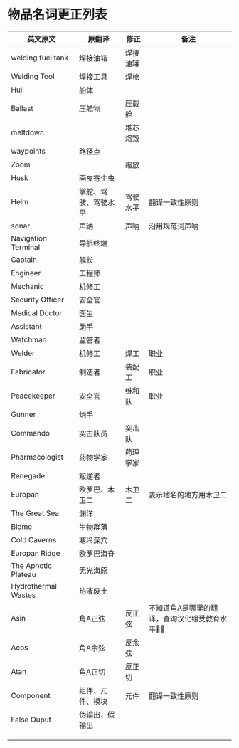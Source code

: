 # 物品名词更正列表

| 英文原文            | 原翻译               | 修正     | 备注                                                  |
| ------------------- | -------------------- | -------- | ----------------------------------------------------- |
| welding fuel tank   | 焊接油箱             | 焊接油罐 |                                                       |
| Welding Tool        | 焊接工具             | 焊枪     |                                                       |
| Hull                | 船体                 |          |                                                       |
| Ballast             | 压舱物               | 压载舱   |                                                       |
| meltdown            |                      | 堆芯熔毁 |                                                       |
| waypoints           | 路径点               |          |                                                       |
| Zoom                |                      | 缩放     |                                                       |
| Husk                | 画皮寄生虫           |          |                                                       |
| Helm                | 掌舵、驾驶、驾驶水平 | 驾驶水平 | 翻译一致性原则                                        |
| sonar               | 声纳                 | 声呐     | 沿用规范词声呐                                        |
| Navigation Terminal | 导航终端             |          |                                                       |
| Captain             | 舰长                 |          |                                                       |
| Engineer            | 工程师               |          |                                                       |
| Mechanic            | 机修工               |          |                                                       |
| Security Officer    | 安全官               |          |                                                       |
| Medical Doctor      | 医生                 |          |                                                       |
| Assistant           | 助手                 |          |                                                       |
| Watchman            | 监管者               |          |                                                       |
| Welder              | 机修工               | 焊工     | 职业                                                  |
| Fabricator          | 制造者               | 装配工   | 职业                                                  |
| Peacekeeper         | 安全官               | 维和队   | 职业                                                  |
| Gunner              | 炮手                 |          |                                                       |
| Commando            | 突击队员             | 突击队   |                                                       |
| Pharmacologist      | 药物学家             | 药理学家 |                                                       |
| Renegade            | 叛逆者               |          |                                                       |
| Europan             | 欧罗巴、木卫二       | 木卫二   | 表示地名的地方用木卫二                                |
| The Great Sea       | 渊洋                 |          |                                                       |
| Biome               | 生物群落             |          |                                                       |
| Cold Caverns        | 寒冷深穴             |          |                                                       |
| Europan Ridge       | 欧罗巴海脊           |          |                                                       |
| The Aphotic Plateau | 无光海原             |          |                                                       |
| Hydrothermal Wastes | 热液废土             |          |                                                       |
| Asin                | 角A正弦              | 反正弦   | 不知道角A是哪里的翻译，查询汉化组受教育水平:dog::dog: |
| Acos                | 角A余弦              | 反余弦   |                                                       |
| Atan                | 角A正切              | 反正切   |                                                       |
| Component           | 组件、元件、模块     | 元件     | 翻译一致性原则                                        |
| False Ouput         | 伪输出、假输出       |          |                                                       |
|                     |                      |          |                                                       |
|                     |                      |          |                                                       |
|                     |                      |          |                                                       |

